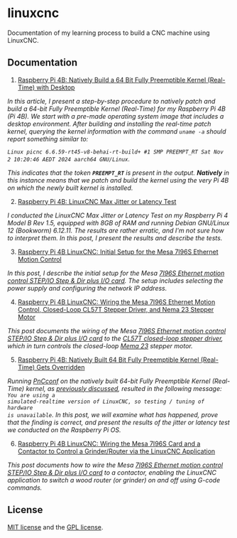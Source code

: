 <!-- 14/02/2025. -->

# linuxcnc

Documentation of my learning process to build a CNC machine using LinuxCNC.

## Documentation

1. [Raspberry Pi 4B: Natively Build a 64 Bit Fully Preemptible Kernel (Real-Time) with Desktop](https://behainguyen.wordpress.com/2024/11/03/raspberry-pi-4b-natively-build-a-64-bit-fully-preemptible-kernel-real-time-with-desktop/)

*In this article, I present a step-by-step procedure to natively patch and build a 64-bit Fully Preemptible Kernel (Real-Time) for my Raspberry Pi 4B (Pi 4B). We start with a pre-made operating system image that includes a desktop environment. After building and installing the real-time patch kernel, querying the kernel information with the command <code>uname -a</code> should report something similar to:*

*``Linux picnc 6.6.59-rt45-v8-behai-rt-build+ #1 SMP PREEMPT_RT Sat Nov  2 10:20:46 AEDT 2024 aarch64 GNU/Linux``.*

*This indicates that the token **``PREEMPT_RT``** is present in the output. **Natively** in this instance means that we patch and build the kernel using the very Pi 4B on which the newly built kernel is installed.*

2. [Raspberry Pi 4B: LinuxCNC Max Jitter or Latency Test](https://behainguyen.wordpress.com/2025/02/13/raspberry-pi-4b-linuxcnc-max-jitter-or-latency-test/)

*I conducted the LinuxCNC Max Jitter or Latency Test on my Raspberry Pi 4 Model B Rev 1.5, equipped with 8GB of RAM and running Debian GNU/Linux 12 (Bookworm) 6.12.11. The results are rather erratic, and I'm not sure how to interpret them. In this post, I present the results and describe the tests.*

3. [Raspberry Pi 4B LinuxCNC: Initial Setup for the Mesa 7I96S Ethernet Motion Control](https://behainguyen.wordpress.com/2025/02/14/raspberry-pi-4b-linuxcnc-initial-setup-for-the-mesa-7i96s-ethernet-motion-control/)

*In this post, I describe the initial setup for the Mesa <a href="https://store.mesanet.com/index.php?route=product/product&product_id=374" title="7I96S STEP/IO Step & dir plus I/O card" target="_blank">7I96S Ethernet motion control STEP/IO Step & Dir plus I/O card</a>. The setup includes selecting the power supply and configuring the network IP address.*

4. [Raspberry Pi 4B LinuxCNC: Wiring the Mesa 7I96S Ethernet Motion Control, Closed-Loop CL57T Stepper Driver, and Nema 23 Stepper Motor](https://behainguyen.wordpress.com/2025/02/16/raspberry-pi-4b-linuxcnc-wiring-the-mesa-7i96s-ethernet-motion-control-closed-loop-cl57t-stepper-driver-and-nema-23-stepper-motor/)

*This post documents the wiring of the Mesa <a href="https://store.mesanet.com/index.php?route=product/product&product_id=374" title="7I96S STEP/IO Step & dir plus I/O card" target="_blank">7I96S Ethernet motion control STEP/IO Step & Dir plus I/O card</a> to the <a href="https://www.omc-stepperonline.com/closed-loop-stepper-driver-v4-1-0-8-0a-24-48vdc-for-nema-17-23-24-stepper-motor-cl57t-v41" title="CL57T Closed-Loop Stepper Driver" target="_blank">CL57T closed-loop stepper driver</a>, which in turn controls the closed-loop <a href="https://www.omc-stepperonline.com/nema-23-closed-loop-stepper-motor-3-0nm-424oz-in-encoder-1000ppr-4000cpr-23hs45-4204d-e1000" title="Mema 23 Stepper Motor" target="_blank">Mema 23</a> stepper motor.*

5. [Raspberry Pi 4B: Natively Built 64 Bit Fully Preemptible Kernel (Real-Time) Gets Overridden](https://behainguyen.wordpress.com/2025/02/19/raspberry-pi-4b-natively-built-64-bit-fully-preemptible-kernel-real-time-gets-overridden/)

*Running <a href="https://linuxcnc.org/docs/html/config/pncconf.html" title="PnCconf Mesa Configuration Wizard" target="_blank">PnCconf</a> on the natively built 64-bit Fully Preemptible Kernel (Real-Time) kernel, as <a href="https://behai-nguyen.github.io/2024/11/03/pi-4b-preempt-rt-kernel-patch.html" title="Raspberry Pi 4B: Natively Build a 64 Bit Fully Preemptible Kernel (Real-Time) with Desktop" target="_blank">previously discussed</a>, resulted in the following message: <code>You are using a simulated-realtime version of LinuxCNC, so testing / tuning of hardware is unavailable</code>. In this post, we will examine what has happened, prove that the finding is correct, and present the results of the jitter or latency test we conducted on the Raspberry Pi OS.*

6. [Raspberry Pi 4B LinuxCNC: Wiring the Mesa 7I96S Card and a Contactor to Control a Grinder/Router via the LinuxCNC Application](https://behainguyen.wordpress.com/2025/07/01/raspberry-pi-4b-linuxcnc-wiring-the-mesa-7i96s-card-and-a-contactor-to-control-a-grinder-router-via-the-linuxcnc-application/)

*This post documents how to wire the Mesa <a href="https://store.mesanet.com/index.php?route=product/product&product_id=374" title="7I96S STEP/IO Step & dir plus I/O card" target="_blank">7I96S Ethernet motion control STEP/IO Step & Dir plus I/O card</a> to a contactor, enabling the LinuxCNC application to switch a wood router (or grinder) on and off using G-code commands.*

## License
[MIT license](http://www.opensource.org/licenses/mit-license.php)
and the [GPL license](http://www.gnu.org/licenses/gpl.html).
